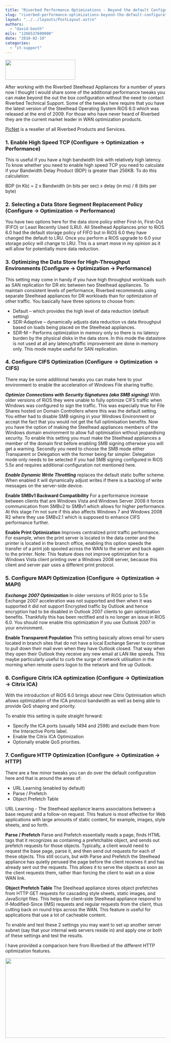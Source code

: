 ```yaml
---
title: "Riverbed Performance Optimizations - Beyond the default Configuration"
slug: "riverbed-performance-optimizations-beyond-the-default-configuration"
layout: "../../layouts/PostLayout.astro"
authors: 
  - "david-booth"
mils: "1266537600000"
date: "2010-02-19"
categories: 
  - "it-support"
---
```


[<img src="/images/riverbed-logo.jpg" width=220 height=63  >](https://picnet.com.au/blogs/david/files/2010/02/riverbed-logo.jpg)

After working with the Riverbed Steelhead Appliances for a number of years now I thought I would share some of the additional performance tweaks you can make beyond the out the box configuration without the need to contact Riverbed Technical Support. Some of the tweaks here require that you have the latest version of the Steelhead Operating System RiOS 6.0 which was released at the end of 2009. For those who have never heard of Riverbed they are the current market leader in WAN optimization products.

[PicNet](https://picnet.com.au "PicNet IT Services") is a reseller of all Riverbed Products and Services.

### 1\. Enable High Speed TCP (Configure -> Optimization -> Performance)

This is useful if you have a high bandwidth link with relatively high latency. To know whether you need to enable high speed TCP you need to calculate if your Bandwidth Delay Product (BDP) is greater than 256KB. To do this calculation:

BDP (in Kb) = 2 x Bandwidth (in bits per sec) x delay (in ms) / 8 (bits per byte)

### 2\. Selecting a Data Store Segment Replacement Policy (Configure -> Optimization -> Performance)

You have two options here for the data store policy either First-In, First-Out (FIFO) or Least Recently Used (LRU). All Steelhead Appliances prior to RiOS 6.0 had the default storage policy of FIFO but in RiOS 6.0 they have changed the default to LRU. Once you perform a RiOS upgrade to 6.0 your storage policy will change to LRU. This is a smart move in my opinion as it will allow for potentially more data reduction.

### 3\. Optimizing the Data Store for High-Throughput Environments (Configure -> Optimization -> Performance)

This setting may come in handy if you have high throughput workloads such as SAN replication for DR etc between two Steelhead appliances. To maintain consistent levels of performance, Riverbed recommends using separate Steelhead appliances for DR workloads than for optimization of other traffic. You basically have three options to choose from:

- Default – which provides the high level of data reduction (default setting)
- SDR-Adaptive – dynamically adjusts data reduction vs data throughput based on loads being placed on the Steelhead appliances.
- SDR-M – Performs optimization in memory only so there is no latency burden by the physical disks in the data store. In this mode the datastore is not used at all any latency/traffic improvement are done in memory only. This mode maybe useful for SAN replication.

### 4\. Configure CIFS Optimization (Configure -> Optimization -> CIFS)

There may be some additional tweaks you can make here to your environment to enable the acceleration of Windows File sharing traffic.

_**Optimize Connections with Security Signatures (aka SMB signing)**_ With older versions of RiOS they were unable to fully optimize CIFS traffic when Windows was configured to sign the traffic. This was especially true for File Shares hosted on Domain Controllers where this was the default setting. You either had to disable SMB signing in your Windows Environment or accept the fact that you would not get the full optimisation benefits. Now you have the option of making the Steelhead appliances members of the Windows domain environment to allow full optimisation without jeopardising security. To enable this setting you must make the Steelhead appliances a member of the domain first before enabling SMB signing otherwise you will get a warning. Secondly you need to choose the SMB mode either Transparent or Delegation with the former being far simpler. Delegation mode only needs to be selected if you had SMB signing configured in RiOS 5.5x and requires additional configuration not mentioned here.

_**Enable Dynamic Write Throttling**_ replaces the default static buffer scheme. When enabled it will dynamically adjust writes if there is a backlog of write messages on the server-side device.

**Enable SMBv1 Backward Compatibility** For a performance increase between clients that are Windows Vista and Windows Server 2008 it forces communication from SMBv2 to SMBv1 which allows for higher performance. At this stage I’m not sure if this also affects Windows 7 and Windows 2008 R2 where they use SMBv2.1 which is supposed to enhance CIFS performance further.

**Enable Print Optimization** Improves centralized print traffic performance. For example, when the print server is located in the data center and the printer is located in the branch office, enabling this option speeds the transfer of a print job spooled across the WAN to the server and back again to the printer. Note: This feature does not improve optimization for a Windows Vista client printing over a Windows 2008 server, because this client and server pair uses a different print protocol.

### 5\. Configure MAPI Optimization (Configure -> Optimization -> MAPI)

_**Exchange 2007 Optimization**_ In older versions of RiOS prior to 5.5x Exchange 2007 acceleration was not supported and then when it was supported it did not support Encrypted traffic by Outlook and hence encryption had to be disabled in Outlook 2007 clients to gain optimization benefits. Thankfully this has been rectified and is no longer an issue in RiOS 6.0. You should now enable this optimization if you use Outlook 2007 in your environment.

**Enable Transparent Population** This setting basically allows email for users located in branch sites that do not have a local Exchange Server to continue to pull down their mail even when they have Outlook closed. That way when they open their Outlook they receive any new email at LAN like speeds. This maybe particularly useful to curb the surge of network utilisation in the morning when remote users logon to the network and fire up Outlook.

### 6\. Configure Citrix ICA optimization (Configure -> Optimization -> Citrix ICA)

With the introduction of RiOS 6.0 brings about new Citrix Optimisation which allows optimization of the ICA protocol bandwidth as well as being able to provide QoS shaping and priority.

To enable this setting is quite straight forward:

- Specify the ICA ports (usually 1494 and 2598) and exclude them from the Interactive Ports label.
- Enable the Citrix ICA Optimization
- Optionally enable QoS priorities.

### 7\. Configure HTTP Optimization (Configure -> Optimization -> HTTP)

There are a few minor tweaks you can do over the default configuration here and that is around the areas of:

- URL Learning (enabled by default)
- Parse / Prefetch
- Object Prefetch Table

URL Learning - The Steelhead appliance learns associations between a base request and a follow-on request. This feature is most effective for Web applications with large amounts of static content, for example, images, style sheets, and so forth.

**Parse / Prefetch** Parse and Prefetch essentially reads a page, finds HTML tags that it recognizes as containing a prefetchable object, and sends out prefetch requests for those objects. Typically, a client would need to request the base page, parse it, and then send out requests for each of these objects. This still occurs, but with Parse and Prefetch the Steelhead appliance has quietly perused the page before the client receives it and has already sent out the requests. This allows it to serve the objects as soon as the client requests them, rather than forcing the client to wait on a slow WAN link.

**Object Prefetch Table** The Steelhead appliance stores object prefetches from HTTP GET requests for cascading style sheets, static images, and JavaScript files. This helps the client-side Steelhead appliance respond to If-Modified-Since (IMS) requests and regular requests from the client, thus cutting back on round trips across the WAN. This feature is useful for applications that use a lot of cacheable content.

To enable and test these 2 settings you may want to set up another server subnet (say that your internal web servers reside in) and apply one or both of these settings and test the results.

I have provided a comparison here from Riverbed of the different HTTP optimization features.

[<img src="/images/optimisation.jpg" width=600 height=251  >](https://picnet.com.au/blogs/david/files/2010/02/optimisation.jpg)
